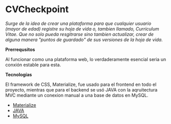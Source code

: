 # __CVCheckpoint__

_Surge de la idea de crear una plataforma para que cualquier usuario (mayor de edad) registre su hoja de vida o, tambien llamado, Curriculum Vitae. Que no solo pueda resgitrarse sino tambien actualizar, crear de alguna manera "puntos de guardado" de sus versiones de la hoja de vida._

__Prerrequsitos__

Al funcionar como una plataforma web, lo verdaderamente esencial seria un conxión estable para esta.

__Tecnologías__

El framework de CSS, Materialize, fue usado para el frontend en todo el proyecto, mientras que para el backend se usó JAVA con la aqruitectura MVC mediante un conexion manual a una base de datos en MySQL.

* [Materialize](https://materializecss.com/)
* [JAVA](https://www.java.com/es/)
* [MySQL](https://www.mysql.com/)
